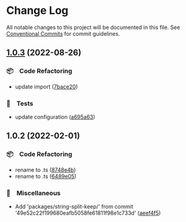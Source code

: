 # Change Log

All notable changes to this project will be documented in this file.
See [Conventional Commits](https://conventionalcommits.org) for commit guidelines.

## [1.0.3](https://github.com/bluelovers/ws-string/compare/string-split-keep2@1.0.2...string-split-keep2@1.0.3) (2022-08-26)



### 📦　Code Refactoring

* update import ([7bace20](https://github.com/bluelovers/ws-string/commit/7bace20f1efebf35b133e58e6dd107bb2ceeb562))


### 🚨　Tests

* update configuration ([a695a63](https://github.com/bluelovers/ws-string/commit/a695a63cafc1a89b5f86cdbeb4cf1295933c9039))



## 1.0.2 (2022-02-01)


### 📦　Code Refactoring

* rename to .ts ([8748e4b](https://github.com/bluelovers/ws-string/commit/8748e4b8b5bdfe69cca80a40051ef0b2caaac7f7))
* rename to .ts ([6489e05](https://github.com/bluelovers/ws-string/commit/6489e0505ac0fab6f84bdc59f9717b72b9003fa2))


### 🔖　Miscellaneous

* Add 'packages/string-split-keep/' from commit '49e52c22f199680eafb5058fe61811f98e1c733d' ([aeef4f5](https://github.com/bluelovers/ws-string/commit/aeef4f5eacc20f2a04e7d04c744309dcc81848af))

